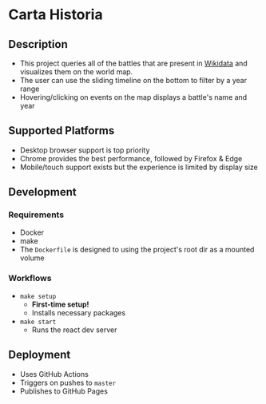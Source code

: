 # Carta Historia
## Description
- This project queries all of the battles that are present in [Wikidata](https://www.wikidata.org/) and visualizes them on the world map.
- The user can use the sliding timeline on the bottom to filter by a year range
- Hovering/clicking on events on the map displays a battle's name and year

## Supported Platforms
- Desktop browser support is top priority
- Chrome provides the best performance, followed by Firefox & Edge
- Mobile/touch support exists but the experience is limited by display size

## Development
### Requirements
- Docker
- make
- The `Dockerfile` is designed to using the project's root dir as a mounted volume

### Workflows
- `make setup`
    - **First-time setup!**
    - Installs necessary packages
- `make start`
    - Runs the react dev server

## Deployment
- Uses GitHub Actions
- Triggers on pushes to `master`
- Publishes to GitHub Pages
